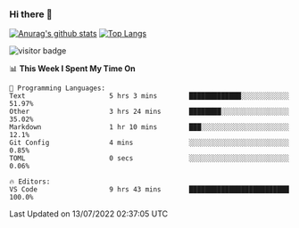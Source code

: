 ### Hi there 👋

<!--
**Akelio-zhang/akelio-zhang** is a ✨ _special_ ✨ repository because its `README.md` (this file) appears on your GitHub profile.

Here are some ideas to get you started:

- 🔭 I’m currently working on ...
- 🌱 I’m currently learning ...
- 👯 I’m looking to collaborate on ...
- 🤔 I’m looking for help with ...
- 💬 Ask me about ...
- 📫 How to reach me: ...
- 😄 Pronouns: ...
- ⚡ Fun fact: ...
-->

[![Anurag's github stats](https://github-readme-stats.vercel.app/api?username=akelio-zhang&line_height=24&hide=contribs&show_icons=true&count_private=true)](https://github.com/anuraghazra/github-readme-stats)
[![Top Langs](https://github-readme-stats.vercel.app/api/top-langs/?username=akelio-zhang&card_width=240&layout=compact&hide=html)](https://github.com/anuraghazra/github-readme-stats)


![visitor badge](https://komarev.com/ghpvc/?username=akelio-zhang&label=PROFILE+VIEWS&style=for-the-badge)
<!--START_SECTION:waka-->
📊 **This Week I Spent My Time On** 

```text
💬 Programming Languages: 
Text                     5 hrs 3 mins        █████████████░░░░░░░░░░░░   51.97% 
Other                    3 hrs 24 mins       ████████░░░░░░░░░░░░░░░░░   35.02% 
Markdown                 1 hr 10 mins        ███░░░░░░░░░░░░░░░░░░░░░░   12.1% 
Git Config               4 mins              ░░░░░░░░░░░░░░░░░░░░░░░░░   0.85% 
TOML                     0 secs              ░░░░░░░░░░░░░░░░░░░░░░░░░   0.06%

🔥 Editors: 
VS Code                  9 hrs 43 mins       █████████████████████████   100.0%

```


 Last Updated on 13/07/2022 02:37:05 UTC
<!--END_SECTION:waka-->

